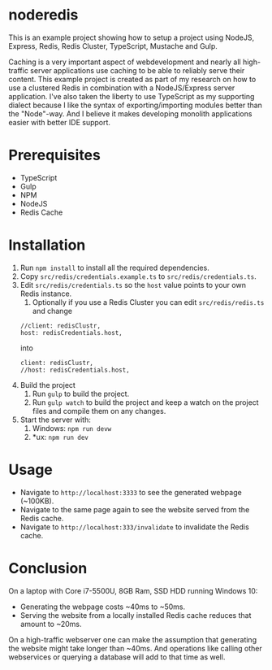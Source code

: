 
# noderedis
This is an example project showing how to setup a project using NodeJS, Express, Redis, Redis Cluster, TypeScript, Mustache and Gulp.

Caching is a very important aspect of webdevelopment and nearly all high-traffic server applications use caching to be able to reliably serve their content.
This example project is created as part of my research on how to use a clustered Redis in combination with a NodeJS/Express server application. I've also taken the liberty to use TypeScript as my supporting dialect because I like the syntax of exporting/importing modules better than the "Node"-way. And I believe it makes developing monolith applications easier with better IDE support.

# Prerequisites
* TypeScript
* Gulp
* NPM
* NodeJS
* Redis Cache

# Installation
1. Run `npm install` to install all the required dependencies.
1. Copy `src/redis/credentials.example.ts` to `src/redis/credentials.ts`.
1. Edit `src/redis/credentials.ts` so the `host` value points to your own Redis instance.
    1. Optionally if you use a Redis Cluster you can edit `src/redis/redis.ts` and change 
    ```
    //client: redisClustr,
    host: redisCredentials.host,
    ```
    into
    ```
    client: redisClustr,
    //host: redisCredentials.host,
    ```
1. Build the project
    1. Run `gulp` to build the project.
    1. Run `gulp watch` to build the project and keep a watch on the project files and compile them on any changes.
1. Start the server with:
    1. Windows: `npm run devw`
    1. *ux: `npm run dev`

# Usage
* Navigate to `http://localhost:3333` to see the generated webpage (~100KB).
* Navigate to the same page again to see the website served from the Redis cache.
* Navigate to `http://localhost:333/invalidate` to invalidate the Redis cache.

# Conclusion
On a laptop with Core i7-5500U, 8GB Ram, SSD HDD running Windows 10:
- Generating the webpage costs ~40ms to ~50ms.
- Serving the website from a locally installed Redis cache reduces that amount to ~20ms.

On a high-traffic webserver one can make the assumption that generating the website might take longer than ~40ms. And operations like calling other webservices or querying a database will add to that time as well.
